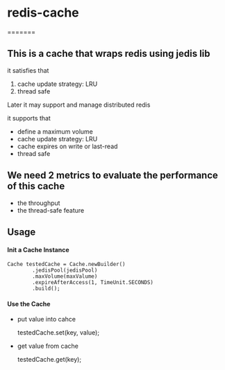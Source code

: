 # redis-cache

=======
## This is a cache that wraps redis using jedis lib

it satisfies that

1. cache update strategy: LRU
2. thread safe


Later it may support and manage distributed redis

it supports that

* define a maximum volume
* cache update strategy: LRU
* cache expires on write or last-read
* thread safe

## We need 2 metrics to evaluate the performance of this cache

* the throughput
* the thread-safe feature


## Usage

#### Init a Cache Instance

    Cache testedCache = Cache.newBuilder()
            .jedisPool(jedisPool)
            .maxVolume(maxValume)
            .expireAfterAccess(1, TimeUnit.SECONDS)
            .build();

#### Use the Cache
    
* put value into cahce


    testedCache.set(key, value);


* get value from cache


    testedCache.get(key);
